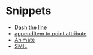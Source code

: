 # Snippets

- [Dash the line](dash.md)
- [appendItem to point attribute](appendItem.md)
- [Animate](animate.md)
- [SMIL](smil.md)
